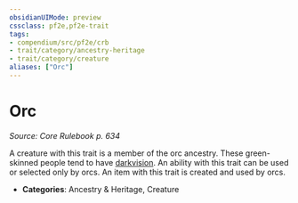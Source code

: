 ```yaml
---
obsidianUIMode: preview
cssclass: pf2e,pf2e-trait
tags:
- compendium/src/pf2e/crb
- trait/category/ancestry-heritage
- trait/category/creature
aliases: ["Orc"]
---
```

# Orc  
*Source: Core Rulebook p. 634*  

A creature with this trait is a member of the orc ancestry. These green-skinned people tend to have [darkvision](Reference/Rules/Abilities/darkvision.md). An ability with this trait can be used or selected only by orcs. An item with this trait is created and used by orcs.

- **Categories**: Ancestry & Heritage, Creature